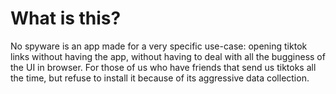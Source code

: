 # What is this?

No spyware is an app made for a very specific use-case: opening tiktok links without having the app, without having to deal with all the bugginess of the UI in browser. For those of us who have friends that send us tiktoks all the time, but refuse to install it because of its aggressive data collection.


